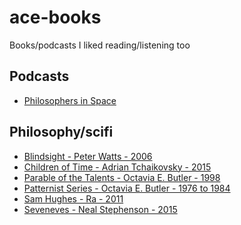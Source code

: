 # ace-books
Books/podcasts I liked reading/listening too

## Podcasts
 - [Philosophers in Space](https://0gphilosophy.libsyn.com/)

## Philosophy/scifi
 - [Blindsight - Peter Watts - 2006](https://en.m.wikipedia.org/wiki/Blindsight_(Watts_novel))
 - [Children of Time - Adrian Tchaikovsky - 2015](https://en.m.wikipedia.org/wiki/Children_of_Time_(novel))
 - [Parable of the Talents - Octavia E. Butler - 1998](https://en.m.wikipedia.org/wiki/Parable_of_the_Talents_(novel))
 - [Patternist Series - Octavia E. Butler - 1976 to 1984](https://en.m.wikipedia.org/wiki/Patternist_series)
 - [Sam Hughes - Ra - 2011](https://qntm.org/ra)
 - [Seveneves - Neal Stephenson - 2015](https://en.wikipedia.org/wiki/Seveneves)